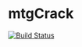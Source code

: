 # mtgCrack

[![Build Status](https://travis-ci.com/youhide/mtgCrack.svg?token=fa2y9YZMy7fdpsVWYpvw&branch=master)](https://travis-ci.com/youhide/mtgCrack)
